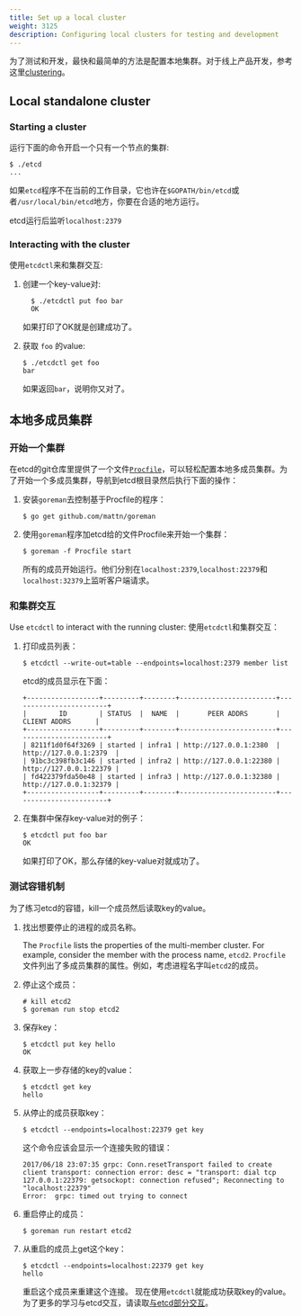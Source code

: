 ```yaml
---
title: Set up a local cluster
weight: 3125
description: Configuring local clusters for testing and development
---
```

为了测试和开发，最快和最简单的方法是配置本地集群。对于线上产品开发，参考这里[clustering][clustering]。

## Local standalone cluster

### Starting a cluster

运行下面的命令开启一个只有一个节点的集群:

```
$ ./etcd
...
```

如果`etcd`程序不在当前的工作目录，它也许在`$GOPATH/bin/etcd`或者`/usr/local/bin/etcd`地方，你要在合适的地方运行。

etcd运行后监听`localhost:2379`

### Interacting with the cluster

使用`etcdctl`来和集群交互:

1. 创建一个key-value对:

    ```
      $ ./etcdctl put foo bar
      OK
    ```

    如果打印了OK就是创建成功了。

2. 获取 `foo` 的value:

    ```
    $ ./etcdctl get foo
    bar
    ```

    如果返回`bar`，说明你又对了。

## 本地多成员集群

### 开始一个集群


在etcd的git仓库里提供了一个文件[`Procfile`](https://github.com/etcd-io/etcd/blob/main/Procfile)，可以轻松配置本地多成员集群。为了开始一个多成员集群，导航到etcd根目录然后执行下面的操作：

1. 安装`goreman`去控制基于Procfile的程序：

    ```
    $ go get github.com/mattn/goreman
    ```

2. 使用`goreman`程序加etcd给的文件Procfile来开始一个集群：
    

    ```
    $ goreman -f Procfile start
    ```

    所有的成员开始运行。他们分别在`localhost:2379`,`localhost:22379`和`localhost:32379`上监听客户端请求。
 
### 和集群交互

Use `etcdctl` to interact with the running cluster:
使用`etcdctl`和集群交互：

1. 打印成员列表：

    ```
    $ etcdctl --write-out=table --endpoints=localhost:2379 member list
    ```
    etcd的成员显示在下面：

    ```
    +------------------+---------+--------+------------------------+------------------------+
    |        ID        | STATUS  |  NAME  |       PEER ADDRS       |      CLIENT ADDRS      |
    +------------------+---------+--------+------------------------+------------------------+
    | 8211f1d0f64f3269 | started | infra1 | http://127.0.0.1:2380  | http://127.0.0.1:2379  |
    | 91bc3c398fb3c146 | started | infra2 | http://127.0.0.1:22380 | http://127.0.0.1:22379 |
    | fd422379fda50e48 | started | infra3 | http://127.0.0.1:32380 | http://127.0.0.1:32379 |
    +------------------+---------+--------+------------------------+------------------------+
    ```

2. 在集群中保存key-value对的例子：

    ```
    $ etcdctl put foo bar
    OK
    ```

    如果打印了OK，那么存储的key-value对就成功了。

### 测试容错机制

为了练习etcd的容错，kill一个成员然后读取key的value。

1. 找出想要停止的进程的成员名称。

    The `Procfile` lists the properties of the multi-member cluster. For example, consider the member with the process name, `etcd2`.
    `Procfile`文件列出了多成员集群的属性。例如，考虑进程名字叫`etcd2`的成员。

2. 停止这个成员：

    ```
    # kill etcd2
    $ goreman run stop etcd2
    ```

3. 保存key：

    ```
    $ etcdctl put key hello
    OK
    ```

4. 获取上一步存储的key的value：

    ```
    $ etcdctl get key
    hello
    ```

5. 从停止的成员获取key：

    ```
    $ etcdctl --endpoints=localhost:22379 get key
    ```

    这个命令应该会显示一个连接失败的错误：

    ```
    2017/06/18 23:07:35 grpc: Conn.resetTransport failed to create client transport: connection error: desc = "transport: dial tcp 127.0.0.1:22379: getsockopt: connection refused"; Reconnecting to "localhost:22379"
    Error:  grpc: timed out trying to connect
    ```
6. 重启停止的成员：

    ```
    $ goreman run restart etcd2
    ```

7. 从重启的成员上get这个key：

    ```
    $ etcdctl --endpoints=localhost:22379 get key
    hello
    ```

    重启这个成员来重建这个连接。 现在使用`etcdctl`就能成功获取key的value。为了更多的学习与etcd交互，请读取[与etcd部分交互][interacting]。

[clustering]: ../op-guide/clustering
[interacting]: ./interacting_v3
